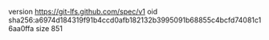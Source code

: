 version https://git-lfs.github.com/spec/v1
oid sha256:a6974d184319f91b4ccd0afb182132b3995091b68855c4bcfd74081c16aa0ffa
size 851
